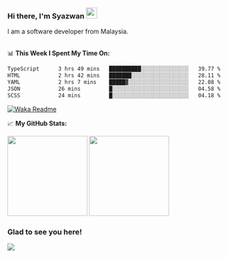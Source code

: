 ### Hi there, I'm Syazwan <img src="https://media.giphy.com/media/hvRJCLFzcasrR4ia7z/giphy.gif" width="25px">
I am a software developer from Malaysia.
<br/><br/>

📊 **This Week I Spent My Time On:**
<!--START_SECTION:waka-->

```txt
TypeScript      3 hrs 49 mins   ██████████░░░░░░░░░░░░░░░   39.77 %
HTML            2 hrs 42 mins   ███████░░░░░░░░░░░░░░░░░░   28.11 %
YAML            2 hrs 7 mins    █████▓░░░░░░░░░░░░░░░░░░░   22.08 %
JSON            26 mins         █░░░░░░░░░░░░░░░░░░░░░░░░   04.58 %
SCSS            24 mins         █░░░░░░░░░░░░░░░░░░░░░░░░   04.18 %
```

<!--END_SECTION:waka-->
[![Waka Readme](https://github.com/syazwanz/syazwanz/actions/workflows/wakatime.yml/badge.svg)](https://github.com/syazwanz/syazwanz/actions/workflows/wakatime.yml)

📈 **My GitHub Stats:**

<p>
  <img height="180em" src="https://github-readme-stats.vercel.app/api?username=syazwanz&show_icons=true&hide_border=false&&count_private=true&include_all_commits=true" />
  <img height="180em" src="https://github-readme-stats.vercel.app/api/top-langs/?username=syazwanz&exclude_repo=KNN-Image-Classification&show_icons=true&hide_border=false&layout=compact&langs_count=8"/>
</p>

### Glad to see you here!
![](https://visitor-badge.glitch.me/badge?page_id=syazwanz.syazwanz)
